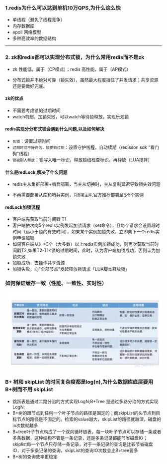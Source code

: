 
### 1.redis为什么可以达到单机10万QPS,为什么这么快

- 单线程（避免了线程竞争）
- 内存数据库
- epoll 网络模型
- 多种高效率的数据结构
-----
### 2. zk和redis都可以实现分布式锁，为什么常用redis而不是zk

- zk 性能低，属于（CP模式）；redis 高性能，属于（AP模式）

- 分布式锁并不绝对可靠（锁失效），虽然最大程度挡住了并发请求；共享资源还是要做好兜底。

#### zk的优点

- 不需要考虑锁的过期时间
- watch机制，加锁失败，可以watch等待锁释放，实现乐观锁

#### redis实现分分布式锁会遇到什么问题,以及如何解决

- `死锁`：设置过期时间
- `过期时间不好评估，锁提前过期`：设置守护线程，自动续期（redisson sdk "看门狗"线程）
- `锁被别人释放`：锁写入唯一标识，释放锁线检查标识，再释放（LUA搅拌）

#### 什么是redLock,解决了什么问题

- redis主从集群部署+哨兵部署，当主从切换时，主从复制延迟导致锁失效问题

- 不再需要部署从库和哨兵实例，`只部署主库`,官方推荐部署至少5个实例

#### redLock加锁流程

- 客户端先获取当前时间戳 T1
- 客户端依次向5个redis实例发起加锁请求（set命令），且每个请求会设置超时时间（远小于锁的有效时间），如果某个实例加锁失败，立即向下一个redis实例申请加锁
- 如果客户端从》=3个（大多数）以上redis实例加锁成功，则再次获取当前时间戳T2,如果T2-T1<锁的过期时间，此时，认为客户端加锁成功，否则认为加锁失败
- 加锁成功，去操作共享资源
- 加锁失败，向"全部节点"发起释放锁请求「LUA脚本释放锁」

### 如何保证缓存一致（性能、一致性、实时性）

![缓存一致性方案](../images/缓存一致性方案.jpeg)

### B+ 树和 skipList 的时间复杂度都是log(n),为什么数据库底层要用B+树而不用 skipList

- 跳跃表是通过二路分治的方式实现LogN;B+Tree 是通过多路分治的方式实现LogN;
- B+树的跟节点到任何一个叶子节点的路径是固定的；而skipList的头节点到目标节点的路径是不固定的。检索的value越大，skipList的路径就越深，磁盘的io次数就越多
- B+tree叶子节点构成了一个双向循环链表，每一块叶子节点可以存储一条或者多条数据，这种结构不管是一条记录，还是多条记录都能节省磁盘IO；skiplist每一个节点只存储一条记录，对于一条记录的查询是比较节省磁盘IO，对于多条记录的查询，skipList的查询IO次数会比B+tree要多
- B+树的查询效率更稳定
